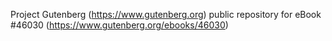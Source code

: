 Project Gutenberg (https://www.gutenberg.org) public repository for eBook #46030 (https://www.gutenberg.org/ebooks/46030)
